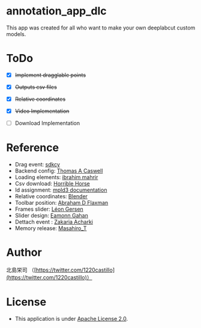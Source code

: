 # annotation_app_dlc
This app was created for all who want to make your own deeplabcut custom models.


# ToDo
- [x] ~~Implement dragglable points~~
- [x] ~~Outputs csv files~~
- [x] ~~Relative coordinates~~
- [x] ~~Video Implementation~~
- [ ] Download Implementation


# Reference
- Drag event: [sdkcy](https://stackoverflow.com/questions/55758473/how-to-fix-problem-with-uncaught-error-unknown-type-dragstart/55758597)
- Backend config: [Thomas A Caswell](https://github.com/matplotlib/matplotlib/issues/14304/)
- Loading elements: [ibrahim mahrir](https://stackoverflow.com/questions/42260524/array-length-is-zero-but-the-array-has-elements-in-it)
- Csv download: [Horrible Horse](https://www.codegrepper.com/code-examples/javascript/write+to+csv+javascript)
- Id assignment: [mpld3 documentation](https://mpld3.github.io/modules/API.html#mpld3.fig_to_html)
- Relative coordinates: [Blender](https://stackoverflow.com/questions/5968227/get-the-value-of-webkit-transform-of-an-element-with-jquery/5968313#5968313)
- Toolbar position: [Abraham D Flaxman](https://stackoverflow.com/questions/26593759/mpld3-how-to-change-the-location-of-the-toolbar-using-a-plugin)
- Frames slider: [Léon Gersen](https://github.com/leongersen/noUiSlider)
- Slider design: [Eamonn Gahan](https://stackoverflow.com/questions/40534973/changing-the-color-of-the-range-slider-in-materializecss)
- Dettach event : [Zakaria Acharki](https://stackoverflow.com/questions/53541590/ajax-requests-keep-doubling)
- Memory release: [Masahiro_T](https://qiita.com/Masahiro_T/items/bdd0482a8efd84cdd270)

# Author
北島栄司 （[https://twitter.com/1220castillo](https://twitter.com/1220castillo)）


# License
- This application is under [Apache License 2.0](https://github.com/ai-coach-eiji/annotation_app_dlc/blob/main/LICENSE).
